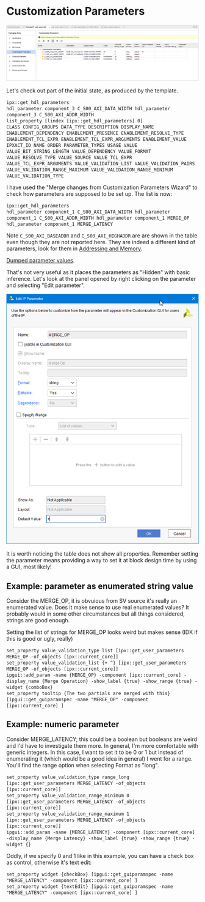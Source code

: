 # Customization Parameters

![Customization parameters panel](./04_ip_pckgr_custom_params.png)

Let's check out part of the initial state, as produced by the template.

```
ipx::get_hdl_parameters
hdl_parameter component_3 C_S00_AXI_DATA_WIDTH hdl_parameter component_3 C_S00_AXI_ADDR_WIDTH
list_property [lindex [ipx::get_hdl_parameters] 0]
CLASS CONFIG_GROUPS DATA_TYPE DESCRIPTION DISPLAY_NAME ENABLEMENT_DEPENDENCY ENABLEMENT_PRESENCE ENABLEMENT_RESOLVE_TYPE ENABLEMENT_TCL_EXPR ENABLEMENT_TCL_EXPR_ARGUMENTS ENABLEMENT_VALUE IPXACT_ID NAME ORDER PARAMETER_TYPES USAGE VALUE VALUE_BIT_STRING_LENGTH VALUE_DEPENDENCY VALUE_FORMAT VALUE_RESOLVE_TYPE VALUE_SOURCE VALUE_TCL_EXPR VALUE_TCL_EXPR_ARGUMENTS VALUE_VALIDATION_LIST VALUE_VALIDATION_PAIRS VALUE_VALIDATION_RANGE_MAXIMUM VALUE_VALIDATION_RANGE_MINIMUM VALUE_VALIDATION_TYPE
```

I have used the "Merge changes from Customization Parameters Wizard" to check how parameters are supposed to be set up. The list is now:
```
ipx::get_hdl_parameters
hdl_parameter component_1 C_S00_AXI_DATA_WIDTH hdl_parameter component_1 C_S00_AXI_ADDR_WIDTH hdl_parameter component_1 MERGE_OP hdl_parameter component_1 MERGE_LATENCY
```
Note `C_S00_AXI_BASEADDR` and `C_S00_AXI_HIGHADDR` are are shown in the table even though they are not reported here. They are indeed a different kind of parameters, look for them in [Addressing and Memory](./addressing_and_memory.md).

[Dumped parameter values](./dump/hdl_parameters.md).


That's not very useful as it places the parameters as "Hidden" with basic inference. Let's look at the panel opened by right clicking on the parameter and selecting "Edit parameter".

![Edit parameter dialog](./04a_ip_param_edit.png)

It is worth noticing the table does not show all properties. Remember setting the parameter means providing a way to set it at block design time by using a GUI, most likely!


## Example: parameter as enumerated string value

Consider the MERGE_OP, it is obvuious from SV source it's really an enumerated value. Does it make sense to use real enumerated values? It probably would in some other circumstances but all things considered, strings are good enough.

Setting the list of strings for MERGE_OP looks weird but makes sense (IDK if this is good or ugly, really)
```
set_property value_validation_type list [ipx::get_user_parameters MERGE_OP -of_objects [ipx::current_core]]
set_property value_validation_list {+ ^} [ipx::get_user_parameters MERGE_OP -of_objects [ipx::current_core]]
ipgui::add_param -name {MERGE_OP} -component [ipx::current_core] -display_name {Merge Operation} -show_label {true} -show_range {true} -widget {comboBox}
set_property tooltip {The two partials are merged with this} [ipgui::get_guiparamspec -name "MERGE_OP" -component [ipx::current_core] ]
```

## Example: numeric parameter

Consider MERGE_LATENCY; this could be a boolean but booleans are weird and I'd have to investigate them more. In general, I'm more comfortable with generic integers. In this case, I want to set it to be 0 or 1 but instead of enumerating it (which would be a good idea in general) I went for a range. You'll find the range option when selecting Format as "long".

```
set_property value_validation_type range_long [ipx::get_user_parameters MERGE_LATENCY -of_objects [ipx::current_core]]
set_property value_validation_range_minimum 0 [ipx::get_user_parameters MERGE_LATENCY -of_objects [ipx::current_core]]
set_property value_validation_range_maximum 1 [ipx::get_user_parameters MERGE_LATENCY -of_objects [ipx::current_core]]
ipgui::add_param -name {MERGE_LATENCY} -component [ipx::current_core] -display_name {Merge Latency} -show_label {true} -show_range {true} -widget {}
```

Oddly, if we specify 0 and 1 like in this example, you can have a check box as control, otherwise it's text edit:
```
set_property widget {checkBox} [ipgui::get_guiparamspec -name "MERGE_LATENCY" -component [ipx::current_core] ]
set_property widget {textEdit} [ipgui::get_guiparamspec -name "MERGE_LATENCY" -component [ipx::current_core] ]
```

